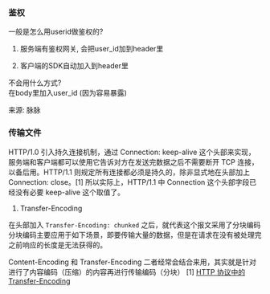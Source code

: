 ### 鉴权
一般是怎么用userid做鉴权的?

1. 服务端有鉴权网关, 会把user_id加到header里

2. 客户端的SDK自动加入到header里

不会用什么方式?  
在body里加入user_id (因为容易暴露)  

来源: 脉脉

### 传输文件
HTTP/1.0 引入持久连接机制，通过 Connection: keep-alive 这个头部来实现，服务端和客户端都可以使用它告诉对方在发送完数据之后不需要断开 TCP 连接，以备后用。HTTP/1.1 则规定所有连接都必须是持久的，除非显式地在头部加上 Connection: close。[1] 所以实际上，HTTP/1.1 中 Connection 这个头部字段已经没有必要 keep-alive 这个取值了。

1. Transfer-Encoding

在头部加入 ```Transfer-Encoding: chunked``` 之后，就代表这个报文采用了分块编码
分块编码主要应用于如下场景，即要传输大量的数据，但是在请求在没有被处理完之前响应的长度是无法获得的。

Content-Encoding 和 Transfer-Encoding 二者经常会结合来用，其实就是针对进行了内容编码（压缩）的内容再进行传输编码（分块）
[1] [HTTP 协议中的 Transfer-Encoding](https://imququ.com/post/transfer-encoding-header-in-http.html)
